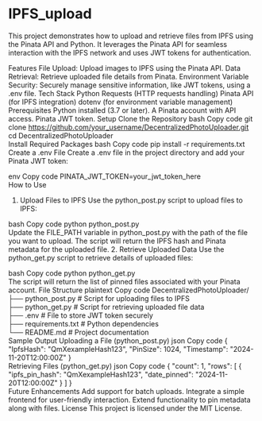 # IPFS_upload
This project demonstrates how to upload and retrieve files from IPFS using the Pinata API and Python. It leverages the Pinata API for seamless interaction with the IPFS network and uses JWT tokens for authentication.

Features
File Upload: Upload images to IPFS using the Pinata API.
Data Retrieval: Retrieve uploaded file details from Pinata.
Environment Variable Security: Securely manage sensitive information, like JWT tokens, using a .env file.
Tech Stack
Python
Requests (HTTP requests handling)
Pinata API (for IPFS integration)
dotenv (for environment variable management)
Prerequisites
Python installed (3.7 or later).
A Pinata account with API access.
Pinata JWT token.
Setup
Clone the Repository
bash
Copy code
git clone https://github.com/your_username/DecentralizedPhotoUploader.git  
cd DecentralizedPhotoUploader  
Install Required Packages
bash
Copy code
pip install -r requirements.txt  
Create a .env File
Create a .env file in the project directory and add your Pinata JWT token:

env
Copy code
PINATA_JWT_TOKEN=your_jwt_token_here  
How to Use
1. Upload Files to IPFS
Use the python_post.py script to upload files to IPFS:

bash
Copy code
python python_post.py  
Update the FILE_PATH variable in python_post.py with the path of the file you want to upload.
The script will return the IPFS hash and Pinata metadata for the uploaded file.
2. Retrieve Uploaded Data
Use the python_get.py script to retrieve details of uploaded files:

bash
Copy code
python python_get.py  
The script will return the list of pinned files associated with your Pinata account.
File Structure
plaintext
Copy code
DecentralizedPhotoUploader/  
├── python_post.py      # Script for uploading files to IPFS  
├── python_get.py       # Script for retrieving uploaded file data  
├── .env                # File to store JWT token securely  
├── requirements.txt    # Python dependencies  
└── README.md           # Project documentation  
Sample Output
Uploading a File (python_post.py)
json
Copy code
{
    "IpfsHash": "QmXexampleHash123",
    "PinSize": 1024,
    "Timestamp": "2024-11-20T12:00:00Z"
}  
Retrieving Files (python_get.py)
json
Copy code
{
    "count": 1,
    "rows": [
        {
            "ipfs_pin_hash": "QmXexampleHash123",
            "date_pinned": "2024-11-20T12:00:00Z"
        }
    ]
}  
Future Enhancements
Add support for batch uploads.
Integrate a simple frontend for user-friendly interaction.
Extend functionality to pin metadata along with files.
License
This project is licensed under the MIT License.


